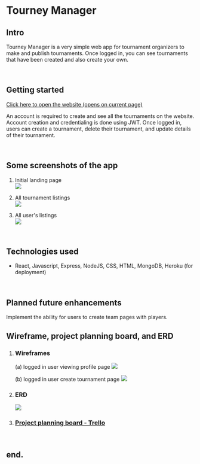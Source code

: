 # Tourney Manager

## Intro

Tourney Manager is a very simple web app for tournament organizers to make and publish tournaments. Once logged in, you can see tournaments that have been created and also create your own.

<br>

## Getting started

[Click here to open the website (opens on current page)](https://tourmanager.herokuapp.com/)

An account is required to create and see all the tournaments on the website. Account creation and credentialing is done using JWT. Once logged in, users can create a tournament, delete their tournament, and update details of their tournament.

<br>

## Some screenshots of the app

1. Initial landing page <br/>
   ![](https://i.imgur.com/O7tJTsf.png)

2. All tournament listings <br/>
   ![](https://i.imgur.com/ZxvgbIu.png)

3. All user's listings <br/>
   ![](https://i.imgur.com/l8v25BK.png)

<br>

## Technologies used

- React, Javascript, Express, NodeJS, CSS, HTML, MongoDB, Heroku (for deployment)

<br>

## Planned future enhancements

Implement the ability for users to create team pages with players.

## Wireframe, project planning board, and ERD

1. ### Wireframes

   (a) logged in user viewing profile page
   ![](https://i.imgur.com/xTFxjFV.png)

   (b) logged in user create tournament page
   ![](https://i.imgur.com/eV8QpTx.png)

2. ### ERD

   ![](https://i.imgur.com/Cntrtrk.png)

3. ### [Project planning board - Trello](https://trello.com/b/0QUfIdM9/project-management)

<br>

## end.
